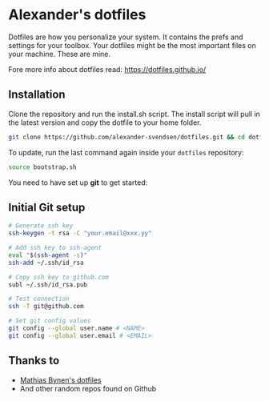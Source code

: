 # Alexander's dotfiles

Dotfiles are how you personalize your system. It contains the prefs and settings for your toolbox. Your dotfiles might be the most important files on your machine. These are mine.

Fore more info about dotfiles read: https://dotfiles.github.io/

## Installation

Clone the repository and run the install.sh script. The install script will pull in the latest version and copy the dotfile to your home folder.

```bash
git clone https://github.com/alexander-svendsen/dotfiles.git && cd dotfiles && source bootstrap.sh
```

To update, run the last command again inside your `dotfiles` repository:

```bash
source bootstrap.sh
```

You need to have set up **git** to get started:

## Initial Git setup

```bash
# Generate ssh key
ssh-keygen -t rsa -C "your.email@xxx.yy"

# Add ssh key to ssh-agent
eval "$(ssh-agent -s)"
ssh-add ~/.ssh/id_rsa

# Copy ssh key to github.com
subl ~/.ssh/id_rsa.pub

# Test connection
ssh -T git@github.com

# Set git config values
git config --global user.name # <NAME>
git config --global user.email # <EMAIL>
```


## Thanks to
- [Mathias Bynen's dotfiles](https://github.com/mathiasbynens/dotfiles)
- And other random repos found on Github

